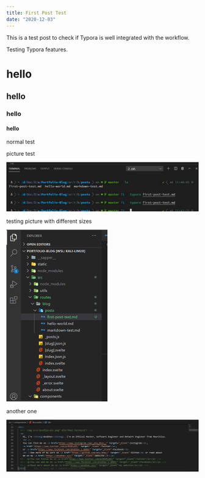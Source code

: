 ```yaml
---
title: First Post Test
date: "2020-12-03"
---
```


This is a test post to check if Typora is well integrated with the workflow.

<!-- more -->

Testing Typora features. 

# hello



## hello



### hello



#### hello



normal test



picture test 



<img src="first-post-test.assets/image-20201204114358026.png" alt="not so " style="zoom:50%;" />

testing picture with different sizes



<img src="first-post-test.assets/image-20201204114507428.png" alt="image-20201204114507428" style="zoom:50%;" />



another one

![big](first-post-test.assets/image-20201204114537968.png)